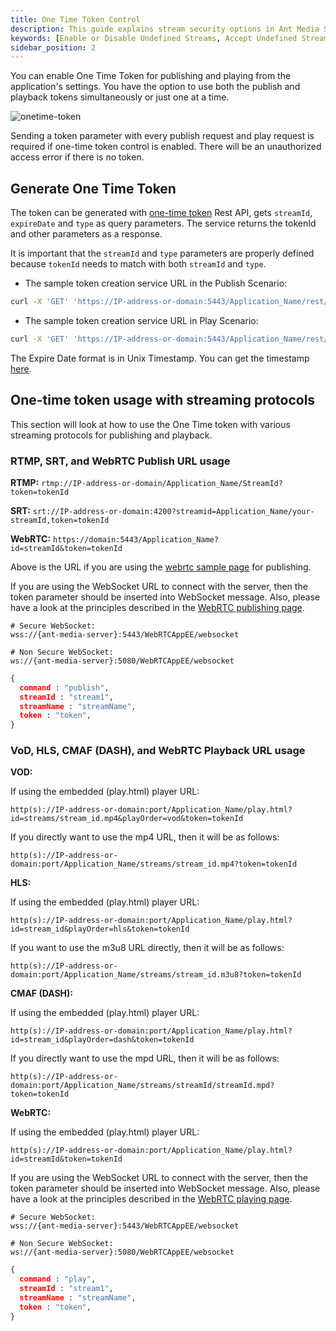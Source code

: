 ```yaml
---
title: One Time Token Control
description: This guide explains stream security options in Ant Media Server, and how to Enable Disable, or Accept Undefined Streams.
keywords: [Enable or Disable Undefined Streams, Accept Undefined Streams, One Time Token Control, Stream Security, Ant Media Server Documentation, Ant Media Server Tutorials]
sidebar_position: 2
---
```


You can enable One Time Token for publishing and playing from the application's settings. You have the option to use both the publish and playback tokens simultaneously or just one at a time.

![onetime-token](https://github.com/ant-media/ant-media-documentation/assets/86982446/2f118822-f997-4326-a5cc-f367e548bcd8)

Sending a token parameter with every publish request and play request is required if one-time token control is enabled. There will be an unauthorized access error if there is no token.

## Generate One Time Token

The token can be generated with [one-time token](https://antmedia.io/rest/#/default/getTokenV2) Rest API, gets ```streamId```, ```expireDate``` and ```type``` as query parameters. The service returns the tokenId and other parameters as a response. 

It is important that the ```streamId``` and ```type``` parameters are properly defined because ```tokenId``` needs to match with both ```streamId``` and ```type```.

 - The sample token creation service URL in the Publish Scenario:

```bash
curl -X 'GET' 'https://IP-address-or-domain:5443/Application_Name/rest/v2/broadcasts/streamId/token?expireDate=Expire_Date&type=publish' -H 'accept: application/json'
```

 - The sample token creation service URL in Play Scenario:

```bash
curl -X 'GET' 'https://IP-address-or-domain:5443/Application_Name/rest/v2/broadcasts/streamId/token?expireDate=Expire_Date&type=play' -H 'accept: application/json'
```

The Expire Date format is in Unix Timestamp. You can get the timestamp [here](https://www.epochconverter.com/).

## One-time token usage with streaming protocols

This section will look at how to use the One Time token with various streaming protocols for publishing and playback.

### RTMP, SRT, and WebRTC Publish URL usage

**RTMP:**
`rtmp://IP-address-or-domain/Application_Name/StreamId?token=tokenId`

**SRT:** 
`srt://IP-address-or-domain:4200?streamid=Application_Name/your-streamId,token=tokenId`

**WebRTC:**
`https://domain:5443/Application_Name?id=streamId&token=tokenId`

Above is the URL if you are using the [webrtc sample page](https://antmedia.io/docs/guides/publish-live-stream/webrtc/) for publishing.

If you are using the WebSocket URL to connect with the server, then the token parameter should be inserted into WebSocket message. Also, please have a look at the principles described in the [WebRTC publishing page](https://antmedia.io/docs/guides/publish-live-stream/webrtc/webrtc-websocket-messaging-reference/#publishing-webrtc-stream).

```shell
# Secure WebSocket: 
wss://{ant-media-server}:5443/WebRTCAppEE/websocket

# Non Secure WebSocket: 
ws://{ant-media-server}:5080/WebRTCAppEE/websocket
```

```json
{
  command : "publish",
  streamId : "stream1",
  streamName : "streamName",
  token : "token",
}
```

### VoD, HLS, CMAF (DASH), and WebRTC Playback URL usage

**VOD:**

If using the embedded (play.html) player URL:
```
http(s)://IP-address-or-domain:port/Application_Name/play.html?id=streams/stream_id.mp4&playOrder=vod&token=tokenId
```
If you directly want to use the mp4 URL, then it will be as follows:
```
http(s)://IP-address-or-domain:port/Application_Name/streams/stream_id.mp4?token=tokenId
```
**HLS:**

If using the embedded (play.html) player URL:
```
http(s)://IP-address-or-domain:port/Application_Name/play.html?id=stream_id&playOrder=hls&token=tokenId
```

If you want to use the m3u8 URL directly, then it will be as follows:

```
http(s)://IP-address-or-domain:port/Application_Name/streams/stream_id.m3u8?token=tokenId
```

**CMAF (DASH):**

If using the embedded (play.html) player URL:
```
http(s)://IP-address-or-domain:port/Application_Name/play.html?id=stream_id&playOrder=dash&token=tokenId
```

If you directly want to use the mpd URL, then it will be as follows:

```
http(s)://IP-address-or-domain:port/Application_Name/streams/streamId/streamId.mpd?token=tokenId
```

**WebRTC:**

If using the embedded (play.html) player URL:

`http(s)://IP-address-or-domain:port/Application_Name/play.html?id=streamId&token=tokenId`

If you are using the WebSocket URL to connect with the server, then the token parameter should be inserted into WebSocket message. Also, please have a look at the principles described in the [WebRTC playing page](https://antmedia.io/docs/guides/publish-live-stream/webrtc/webrtc-websocket-messaging-reference/#playing-webrtc-stream).

```shell
# Secure WebSocket: 
wss://{ant-media-server}:5443/WebRTCAppEE/websocket

# Non Secure WebSocket: 
ws://{ant-media-server}:5080/WebRTCAppEE/websocket
```

```json
{
  command : "play",
  streamId : "stream1",
  streamName : "streamName",
  token : "token",
}
```
